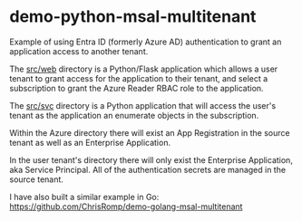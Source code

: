 # demo-python-msal-multitenant

Example of using Entra ID (formerly Azure AD) authentication to grant an application access to another tenant.

The [src/web](src/web) directory is a Python/Flask application which allows a user tenant to grant access for the application to their tenant, and select a subscription to grant the Azure Reader RBAC role to the application.

The [src/svc](src/svc) directory is a Python application that will access the user's tenant as the application an enumerate objects in the subscription.

Within the Azure directory there will exist an App Registration in the source tenant as well as an Enterprise Application.

In the user tenant's directory there will only exist the Enterprise Application, aka Service Principal. All of the authentication secrets are managed in the source tenant.

I have also built a similar example in Go: https://github.com/ChrisRomp/demo-golang-msal-multitenant